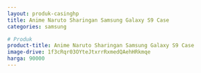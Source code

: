 ```yaml
---
layout: produk-casinghp
title: Anime Naruto Sharingan Samsung Galaxy S9 Case
categories: samsung

# Produk
product-title: Anime Naruto Sharingan Samsung Galaxy S9 Case
image-drive: 1f3cRqr03OYteJtxrrRxmedQAehHRkmqe
harga: 90000
---
```


